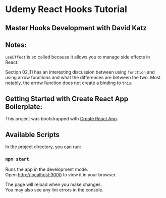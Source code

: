 # Udemy React Hooks Tutorial

## Master Hooks Development with David Katz

## Notes:

`useEffect` is so called because it allows you to manage side effects in React.

Section 02_11 has an interesting discussion between using `function` and using arrow functions and what the differences are between the two.  Most notably, the arrow function does not create a binding to `this`.


## Getting Started with Create React App Boilerplate:

This project was bootstrapped with [Create React App](https://github.com/facebook/create-react-app).

## Available Scripts

In the project directory, you can run:

### `npm start`

Runs the app in the development mode.\
Open [http://localhost:3000](http://localhost:3000) to view it in your browser.

The page will reload when you make changes.\
You may also see any lint errors in the console.


